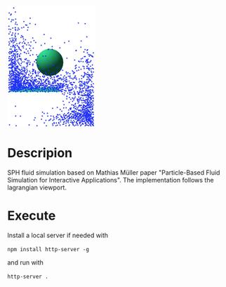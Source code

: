 <img src="sph.jpg" width="200px">

# Descripion

SPH fluid simulation based on Mathias Müller paper "Particle-Based Fluid Simulation for Interactive Applications". The implementation follows the lagrangian viewport.


# Execute 
Install a local server if needed with

`npm install http-server -g`

and run with

`http-server .`
